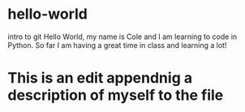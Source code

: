# hello-world
intro to git
Hello World, my name is Cole and I am learning to code in Python. So far I am having a great time in class and learning a lot!
# This is an edit appendnig a description of myself to the file 
